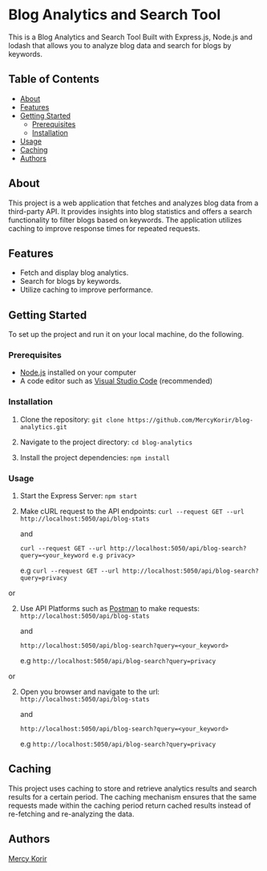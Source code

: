 # Blog Analytics and Search Tool

This is a Blog Analytics and Search Tool Built with Express.js, Node.js and lodash that allows you to analyze blog data and search for blogs by keywords.

## Table of Contents

- [About](#about)
- [Features](#features)
- [Getting Started](#getting-started)
  - [Prerequisites](#prerequisites)
  - [Installation](#installation)
- [Usage](#usage)
- [Caching](#caching)
- [Authors](#authors)

## About

This project is a web application that fetches and analyzes blog data from a third-party API. It provides insights into blog statistics and offers a search functionality to filter blogs based on keywords. The application utilizes caching to improve response times for repeated requests.

## Features

- Fetch and display blog analytics.
- Search for blogs by keywords.
- Utilize caching to improve performance.

## Getting Started

To set up the project and run it on your local machine, do the following.

### Prerequisites

- [Node.js](https://nodejs.org) installed on your computer
- A code editor such as [Visual Studio Code](https://code.visualstudio.com/) (recommended)

### Installation

1. Clone the repository:
   `git clone https://github.com/MercyKorir/blog-analytics.git`

2. Navigate to the project directory:
   `cd blog-analytics`

3. Install the project dependencies:
   `npm install`

### Usage

1. Start the Express Server:
   `npm start`

2. Make cURL request to the API endpoints:
   `curl --request GET --url http://localhost:5050/api/blog-stats`

   and

   `curl --request GET --url http://localhost:5050/api/blog-search?query=<your_keyword e.g privacy>`

   e.g `curl --request GET --url http://localhost:5050/api/blog-search?query=privacy`

  or

2. Use API Platforms such as [Postman](https://www.postman.com/) to make requests:
   `http://localhost:5050/api/blog-stats`

   and

   `http://localhost:5050/api/blog-search?query=<your_keyword>`

   e.g `http://localhost:5050/api/blog-search?query=privacy`

  or

2. Open you browser and navigate to the url:
   `http://localhost:5050/api/blog-stats`

   and

   `http://localhost:5050/api/blog-search?query=<your_keyword>`

   e.g `http://localhost:5050/api/blog-search?query=privacy`

## Caching

This project uses caching to store and retrieve analytics results and search results for a certain period. The caching mechanism ensures that the same requests made within the caching period return cached results instead of re-fetching and re-analyzing the data.

## Authors

[Mercy Korir](https://github.com/MercyKorir)